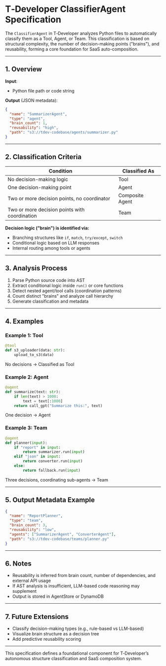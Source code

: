 # T‑Developer ClassifierAgent Specification

The `ClassifierAgent` in T‑Developer analyzes Python files to automatically classify them as a Tool, Agent, or Team. This classification is based on structural complexity, the number of decision-making points ("brains"), and reusability, forming a core foundation for SaaS auto-composition.

---

## 1. Overview

**Input**:

* Python file path or code string

**Output** (JSON metadata):

```json
{
  "name": "SummarizerAgent",
  "type": "agent",
  "brain_count": 1,
  "reusability": "high",
  "path": "s3://tdev-codebase/agents/summarizer.py"
}
```

---

## 2. Classification Criteria

| Condition                                     | Classified As   |
| --------------------------------------------- | --------------- |
| No decision-making logic                      | Tool            |
| One decision-making point                     | Agent           |
| Two or more decision points, no coordinator   | Composite Agent |
| Two or more decision points with coordination | Team            |

**Decision logic ("brain") is identified via:**

* Branching structures like `if`, `match`, `try/except`, `switch`
* Conditional logic based on LLM responses
* Internal routing among tools or agents

---

## 3. Analysis Process

1. Parse Python source code into AST
2. Extract conditional logic inside `run()` or core functions
3. Detect nested agent/tool calls (coordination patterns)
4. Count distinct "brains" and analyze call hierarchy
5. Generate classification and metadata

---

## 4. Examples

### Example 1: Tool

```python
@tool
def s3_uploader(data: str):
    upload_to_s3(data)
```

No decisions → Classified as Tool

### Example 2: Agent

```python
@agent
def summarize(text: str):
    if len(text) > 1000:
        text = text[:1000]
    return call_gpt("Summarize this:", text)
```

One decision → Agent

### Example 3: Team

```python
@agent
def planner(input):
    if "report" in input:
        return summarizer.run(input)
    elif "json" in input:
        return converter.run(input)
    else:
        return fallback.run(input)
```

Three decisions, coordinating sub-agents → Team

---

## 5. Output Metadata Example

```json
{
  "name": "ReportPlanner",
  "type": "team",
  "brain_count": 3,
  "reusability": "low",
  "agents": ["SummarizerAgent", "ConverterAgent"],
  "path": "s3://tdev-codebase/teams/planner.py"
}
```

---

## 6. Notes

* Reusability is inferred from brain count, number of dependencies, and external API usage
* If AST analysis is insufficient, LLM-based code reasoning may supplement
* Output is stored in AgentStore or DynamoDB

---

## 7. Future Extensions

* Classify decision-making types (e.g., rule-based vs LLM-based)
* Visualize brain structure as a decision tree
* Add predictive reusability scoring

---

This specification defines a foundational component for T‑Developer’s autonomous structure classification and SaaS composition system.
